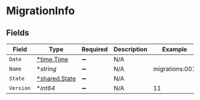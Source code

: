 # MigrationInfo


## Fields

| Field                                         | Type                                          | Required                                      | Description                                   | Example                                       |
| --------------------------------------------- | --------------------------------------------- | --------------------------------------------- | --------------------------------------------- | --------------------------------------------- |
| `Date`                                        | [*time.Time](https://pkg.go.dev/time#Time)    | :heavy_minus_sign:                            | N/A                                           |                                               |
| `Name`                                        | **string*                                     | :heavy_minus_sign:                            | N/A                                           | migrations:001                                |
| `State`                                       | [*shared.State](../../models/shared/state.md) | :heavy_minus_sign:                            | N/A                                           |                                               |
| `Version`                                     | **int64*                                      | :heavy_minus_sign:                            | N/A                                           | 11                                            |